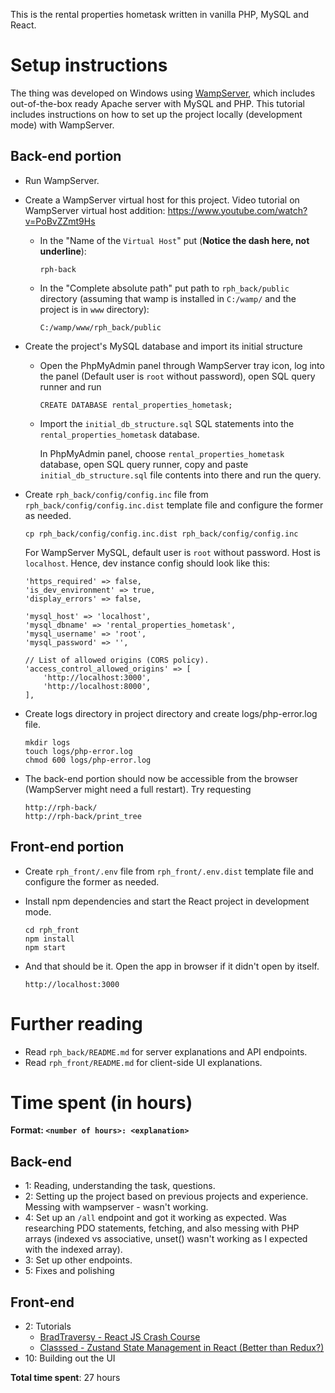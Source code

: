 This is the rental properties hometask written in vanilla PHP, MySQL and React.

# Setup instructions

The thing was developed on Windows using [WampServer](https://wampserver.com/en), which includes out-of-the-box ready Apache server with MySQL and PHP. This tutorial includes instructions on how to set up the project locally (development mode) with WampServer.

## Back-end portion

- Run WampServer.
- Create a WampServer virtual host for this project. Video tutorial on WampServer virtual host addition: https://www.youtube.com/watch?v=PoBvZZmt9Hs
  - In the "Name of the `Virtual Host`" put (**Notice the dash here, not underline**):

        rph-back

  - In the "Complete absolute path" put path to `rph_back/public` directory (assuming that wamp is installed in `C:/wamp/` and the project is in `www` directory):

        C:/wamp/www/rph_back/public

- Create the project's MySQL database and import its initial structure
  - Open the PhpMyAdmin panel through WampServer tray icon, log into the panel (Default user is `root` without password), open SQL query runner and run

        CREATE DATABASE rental_properties_hometask;

  - Import the `initial_db_structure.sql` SQL statements into the `rental_properties_hometask` database.

    In PhpMyAdmin panel, choose `rental_properties_hometask` database, open SQL query runner, copy and paste `initial_db_structure.sql` file contents into there and run the query.
- Create `rph_back/config/config.inc` file from `rph_back/config/config.inc.dist` template file and configure the former as needed.

      cp rph_back/config/config.inc.dist rph_back/config/config.inc

  For WampServer MySQL, default user is `root` without password. Host is `localhost`. Hence, dev instance config should look like this:

      'https_required' => false,
      'is_dev_environment' => true,
      'display_errors' => false,

      'mysql_host' => 'localhost',
      'mysql_dbname' => 'rental_properties_hometask',
      'mysql_username' => 'root',
      'mysql_password' => '',

      // List of allowed origins (CORS policy).
      'access_control_allowed_origins' => [
          'http://localhost:3000',
          'http://localhost:8000',
      ],

- Create logs directory in project directory and create logs/php-error.log file.

      mkdir logs
      touch logs/php-error.log
      chmod 600 logs/php-error.log

- The back-end portion should now be accessible from the browser (WampServer might need a full restart). Try requesting

      http://rph-back/
      http://rph-back/print_tree

## Front-end portion

- Create `rph_front/.env` file from `rph_front/.env.dist` template file and configure the former as needed.
- Install npm dependencies and start the React project in development mode.

      cd rph_front
      npm install
      npm start

- And that should be it. Open the app in browser if it didn't open by itself.

      http://localhost:3000

# Further reading

- Read `rph_back/README.md` for server explanations and API endpoints.
- Read `rph_front/README.md` for client-side UI explanations.

# Time spent (in hours)

**Format: `<number of hours>: <explanation>`**

## Back-end

- 1: Reading, understanding the task, questions.
- 2: Setting up the project based on previous projects and experience. Messing with wampserver - wasn't working.
- 4: Set up an `/all` endpoint and got it working as expected. Was researching PDO statements, fetching, and also messing with PHP arrays (indexed vs associative, unset() wasn't working as I expected with the indexed array).
- 3: Set up other endpoints.
- 5: Fixes and polishing

## Front-end

- 2: Tutorials
  - [BradTraversy - React JS Crash Course](https://www.youtube.com/watch?v=w7ejDZ8SWv8)
  - [Classsed - Zustand State Management in React (Better than Redux?)
](https://www.youtube.com/watch?v=jLcF0Az1nx8)
- 10: Building out the UI

**Total time spent**: 27 hours
